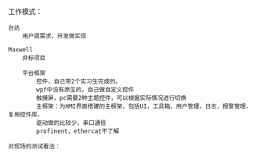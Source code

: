
工作模式：

	台达
		用户提需求，开发做实现

	Maxwell
		非标项目

		平台框架
			控件，自己带2个实习生完成的。
			wpf中没有原生的，自己做自定义控件
			触摸屏，pc需要2种主题控件，可以根据实际情况进行切换
			主框架：为HMI界面搭建的主框架，包括UI，工具箱，用户管理，日志，报警管理，复用控件库，
			驱动做的比较少，串口通信
			profinent，ethercat不了解

	对现场的测试看法：
